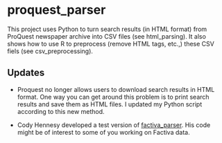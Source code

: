# proquest_parser

This project uses Python to turn search results (in HTML format) from ProQuest newspaper archive into CSV files (see html_parsing). It also shows how to use R to preprocess (remove HTML tags, etc.,) these CSV fiels (see csv_preprocessing).


## Updates

- Proquest no longer allows users to download search results in HTML format. One way you can get around this problem is to print search results and save them as HTML files. I updated my Python script according to this new method.

- Cody Hennesy developed a test version of [factiva_parser](https://github.com/chennesy/factiva_parser). His code might be of interest to some of you working on Factiva data. 

